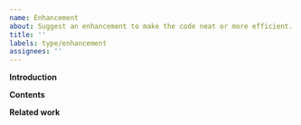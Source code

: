 ```yaml
---
name: Enhancement
about: Suggest an enhancement to make the code neat or more efficient.
title: ''
labels: type/enhancement
assignees: ''
---
```


**Introduction**
<!-- concise introduction to problem, motivation, and overview of proposed solution -->

**Contents**
<!-- Please describe the enhancement what you want in this section -->

**Related work**
<!-- In this section you can add other related tasks to help assigner to complete the task more easily -->

